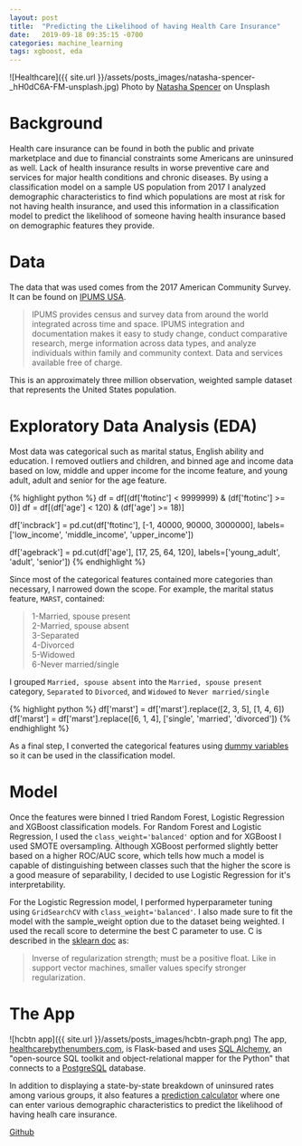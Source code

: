 ```yaml
---
layout: post
title:  "Predicting the Likelihood of having Health Care Insurance"
date:   2019-09-18 09:35:15 -0700
categories: machine_learning
tags: xgboost, eda
---
```

![Healthcare]({{ site.url }}/assets/posts_images/natasha-spencer-_hH0dC6A-FM-unsplash.jpg)
Photo by [Natasha Spencer](https://unsplash.com/@totalshape?utm_source=unsplash&utm_medium=referral&utm_content=creditCopyText) on Unsplash

# Background
Health care insurance can be found in both the public and private marketplace and due to financial constraints some Americans are uninsured as well. Lack of health insurance results in worse preventive care and services for major health conditions and chronic diseases. By using a classification model on a sample US population from 2017 I analyzed demographic characteristics to find which populations are most at risk for not having health insurance, and used this information in a classification model to predict the likelihood of someone having health insurance based on demographic features they provide.

# Data
The data that was used comes from the 2017 American Community Survey. It can be found on [IPUMS USA](https://usa.ipums.org/usa/).

> IPUMS provides census and survey data from around the world integrated across time and space. IPUMS integration and documentation makes it easy to study change, conduct comparative research, merge information across data types, and analyze individuals within family and community context. Data and services available free of charge.

This is an approximately three million observation, weighted sample dataset that represents the United States population.

# Exploratory Data Analysis (EDA)
Most data was categorical such as marital status, English ability and education. I removed outliers and children, and binned age and income data based on low, middle and upper income for the income feature, and young adult, adult and senior for the age feature.

{% highlight python %}
df = df[(df['ftotinc'] < 9999999) & (df['ftotinc'] >= 0)]
df = df[(df['age'] < 120) & (df['age'] >= 18)]

df['incbrack'] = pd.cut(df['ftotinc'], [-1, 40000, 90000, 3000000], labels=['low_income', 'middle_income', 'upper_income'])

df['agebrack'] = pd.cut(df['age'], [17, 25, 64, 120], labels=['young_adult', 'adult', 'senior'])
{% endhighlight %}

Since most of the categorical features contained more categories than necessary, I narrowed down the scope. For example, the
marital status feature, `MARST`, contained:
> 1-Married, spouse present  
> 2-Married, spouse absent  
> 3-Separated  
> 4-Divorced  
> 5-Widowed  
> 6-Never married/single

I grouped `Married, spouse absent` into the `Married, spouse present` category, `Separated` to `Divorced`, and `Widowed` to `Never married/single`

{% highlight python %}
df['marst'] = df['marst'].replace([2, 3, 5], [1, 4, 6])
df['marst'] = df['marst'].replace([6, 1, 4], ['single', 'married', 'divorced'])
{% endhighlight %}

As a final step, I converted the categorical features using [dummy variables](https://pandas.pydata.org/pandas-docs/stable/reference/api/pandas.get_dummies.html) so it can be used in the classification model.

# Model
Once the features were binned I tried Random Forest, Logistic Regression and XGBoost classification models. For Random Forest and Logistic Regression, I used the `class_weight='balanced'` option and for XGBoost I used SMOTE oversampling. Although XGBoost performed slightly better based on a higher ROC/AUC score, which tells how much a model is capable of distinguishing between classes such that the higher the score is a good measure of separability, I decided to use Logistic Regression for it's interpretability.

For the Logistic Regression model, I performed hyperparameter tuning using `GridSearchCV` with `class_weight='balanced'`. I also made sure to fit the model with the sample_weight option due to the dataset being weighted. I used the recall score to determine the best C parameter to use. C is described in the [sklearn doc](https://scikit-learn.org/stable/modules/generated/sklearn.linear_model.LogisticRegression.html) as:
> Inverse of regularization strength; must be a positive float. Like in support vector machines, smaller values specify stronger regularization.

# The App
![hcbtn app]({{ site.url }}/assets/posts_images/hcbtn-graph.png)
The app, [healthcarebythenumbers.com](https://www.healthcarebythenumbers.com), is Flask-based and uses [SQL Alchemy](https://www.sqlalchemy.org/), an "open-source SQL toolkit and object-relational mapper for the Python" that connects to a [PostgreSQL](https://www.postgresql.org/) database.

In addition to displaying a state-by-state breakdown of uninsured rates among various groups, it also features a [prediction calculator](https://www.healthcarebythenumbers.com/predict) where one can enter various demographic characteristics to predict the likelihood of having healh care insurance.

[Github](https://github.com/abalone23/hcbtn)